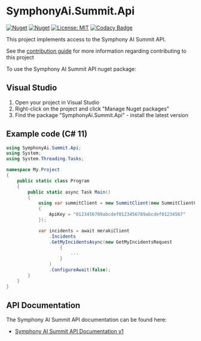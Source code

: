 # SymphonyAi.Summit.Api

[![Nuget](https://img.shields.io/nuget/v/SymphonyAi.Summit.Api)](https://www.nuget.org/packages/SymphonyAi.Summit.Api/)
[![Nuget](https://img.shields.io/nuget/dt/SymphonyAi.Summit.Api)](https://www.nuget.org/packages/SymphonyAi.Summit.Api/)
[![License: MIT](https://img.shields.io/badge/License-MIT-yellow.svg)](https://opensource.org/licenses/MIT)
[![Codacy Badge](https://app.codacy.com/project/badge/Grade/d52eda04578e471e90b8495c40bdcb9d)](https://www.codacy.com/gh/panoramicdata/SymphonyAi.Summit.Api/dashboard?utm_source=github.com&amp;utm_medium=referral&amp;utm_content=panoramicdata/SymphonyAi.Summit.Api&amp;utm_campaign=Badge_Grade)

This project implements access to the Symphony AI Summit API.

See the [contribution guide](CONTRIBUTING.md) for more information regarding contributing to this project

To use the Symphony AI Summit API nuget package:

## Visual Studio
1. Open your project in Visual Studio
1. Right-click on the project and click "Manage Nuget packages"
1. Find the package "SymphonyAi.Summit.Api" - install the latest version

## Example code (C# 11)

``` C#
using SymphonyAi.Summit.Api;
using System;
using System.Threading.Tasks;

namespace My.Project
{
	public static class Program
	{
		public static async Task Main()
		{
			using var summitClient = new SummitClient(new SummitClientOptions
			{
				ApiKey = "0123456789abcdef0123456789abcdef01234567"
			});

			var incidents = await merakiClient
				.Incidents
				.GetMyIncidentsAsync(new GetMyIncidentsRequest
					{
						...
					}
				)
				.ConfigureAwait(false);
		}
	}
}
```

## API Documentation

The Symphony AI Summit API documentation can be found here:
- [Symphony AI Summit API Documentation v1](https://docs.symphonysummitai.com/display/DS/SummitAI+API+Docs)